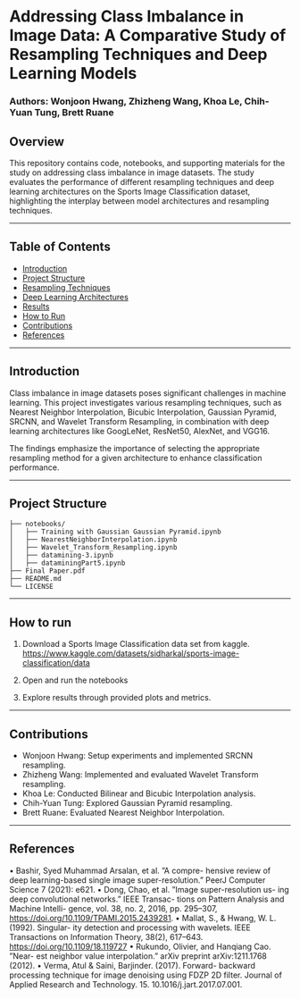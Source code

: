 # Addressing Class Imbalance in Image Data: A Comparative Study of Resampling Techniques and Deep Learning Models

### Authors: Wonjoon Hwang, Zhizheng Wang, Khoa Le, Chih-Yuan Tung, Brett Ruane

## Overview

This repository contains code, notebooks, and supporting materials for the study on addressing class imbalance in image datasets. The study evaluates the performance of different resampling techniques and deep learning architectures on the Sports Image Classification dataset, highlighting the interplay between model architectures and resampling techniques.

---

## Table of Contents

- [Introduction](#introduction)
- [Project Structure](#project-structure)
- [Resampling Techniques](#resampling-techniques)
- [Deep Learning Architectures](#deep-learning-architectures)
- [Results](#results)
- [How to Run](#how-to-run)
- [Contributions](#contributions)
- [References](#references)

---

## Introduction

Class imbalance in image datasets poses significant challenges in machine learning. This project investigates various resampling techniques, such as Nearest Neighbor Interpolation, Bicubic Interpolation, Gaussian Pyramid, SRCNN, and Wavelet Transform Resampling, in combination with deep learning architectures like GoogLeNet, ResNet50, AlexNet, and VGG16.

The findings emphasize the importance of selecting the appropriate resampling method for a given architecture to enhance classification performance.

---

## Project Structure

```plaintext
├── notebooks/
│   ├── Training with Gaussian Gaussian Pyramid.ipynb
│   ├── NearestNeighborInterpolation.ipynb
│   ├── Wavelet_Transform_Resampling.ipynb
│   ├── datamining-3.ipynb
│   ├── dataminingPart5.ipynb
├── Final Paper.pdf
├── README.md
└── LICENSE
```
---

## How to run

1. Download a Sports Image Classification data set from kaggle. https://www.kaggle.com/datasets/sidharkal/sports-image-classification/data

2. Open and run the notebooks

3. Explore results through provided plots and metrics.

---

## Contributions
- Wonjoon Hwang: Setup experiments and implemented SRCNN resampling.
- Zhizheng Wang: Implemented and evaluated Wavelet Transform resampling.
- Khoa Le: Conducted Bilinear and Bicubic Interpolation analysis.
- Chih-Yuan Tung: Explored Gaussian Pyramid resampling.
- Brett Ruane: Evaluated Nearest Neighbor Interpolation.

---

## References

• Bashir, Syed Muhammad Arsalan, et al. ”A compre- hensive review of deep learning-based single image super-resolution.” PeerJ Computer Science 7 (2021): e621.
• Dong, Chao, et al. ”Image super-resolution us- ing deep convolutional networks.” IEEE Transac- tions on Pattern Analysis and Machine Intelli- gence, vol. 38, no. 2, 2016, pp. 295–307, https://doi.org/10.1109/TPAMI.2015.2439281.
• Mallat, S., & Hwang, W. L. (1992). Singular- ity detection and processing with wavelets. IEEE Transactions on Information Theory, 38(2), 617–643. https://doi.org/10.1109/18.119727
• Rukundo, Olivier, and Hanqiang Cao. ”Near- est neighbor value interpolation.” arXiv preprint arXiv:1211.1768 (2012).
• Verma, Atul & Saini, Barjinder. (2017). Forward- backward processing technique for image denoising using FDZP 2D filter. Journal of Applied Research and Technology. 15. 10.1016/j.jart.2017.07.001.

